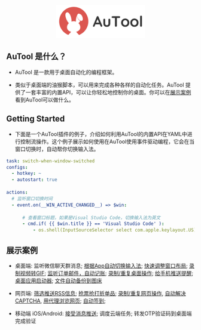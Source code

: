 <p align="center">
  <img src="docs/images/cover.png" height="90" title="main">
</p>

## AuTool 是什么？
- AuTool 是一款用于桌面自动化的编程框架。

- 类似于桌面端的油猴脚本，可以用来完成各种各样的自动化任务。AuTool 提供了一套丰富的内置API，可以让你轻松地控制你的桌面。你可以在[展示案例](#showcases)看到AuTool可以做什么。


## Getting Started
- 下面是一个AuTool插件的例子，介绍如何利用AuTool的内置API在YAML中进行控制流操作。这个例子展示如何使用在AuTool使用事件驱动编程，它会在当窗口切换时，自动帮你切换输入法。

```yaml
task: switch-when-window-switched
configs:
  - hotkey: ~
  - autostart: true

actions:
  # 监听窗口切换时间
  - event.on(__WIN_ACTIVE_CHANGED__) => $win:

      # 查看窗口标题，如果是Visual Studio Code，切换输入法为英文
      - cmd.if( {{ $win.title }} == 'Visual Studio Code' ):
          - os.shell(InputSourceSelector select com.apple.keylayout.US)
```


## 展示案例
- 桌面端: 监听微信聊天群消息; [根据App自动切换输入法](https://inputsource.pro/zh-CN); [快速调整窗口布局](https://apps.apple.com/app/id441258766); [录制视频转GIF](); [监听订单邮件，自动记账](); [录制/重复桌面操作](); [给手机推送提醒](); [桌面应用启动器](); [文件自动备份到图床]()
  
- 网页端: [筛选推送RSS信息](https://huginn.cn/blog/huginn/huginn-%e8%87%aa%e5%ae%9a%e4%b9%89%e6%8a%93%e5%8f%96%e6%8e%a8%e9%80%81smzdm%e5%92%8cv2ex%e7%9a%84%e4%bc%98%e6%83%a0%e4%bf%a1%e6%81%af); [抢票抢打折单品](https://whop.com/charts/top_rentals/); [录制/重复网页操作](https://www.tango.us/pricing), [自动解决CAPTCHA](), [用代理浏览网页](); [自动签到](); 

- 移动端 iOS/Android: [接受消息推送](https://github.com/Finb/Bark); 调度云端任务; 转发OTP验证码到桌面端完成验证
